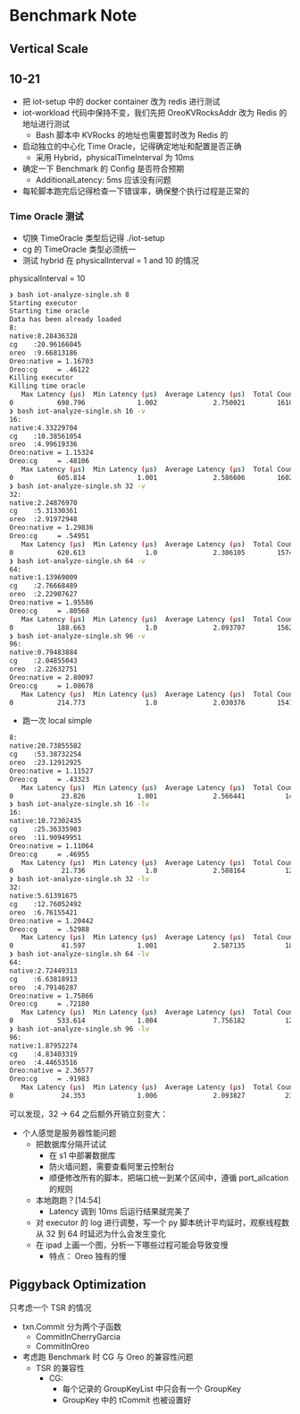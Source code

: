 # Benchmark Note


## Vertical Scale




## 10-21

- 把 iot-setup 中的 docker container 改为 redis 进行测试
- iot-workload 代码中保持不变，我们先把 OreoKVRocksAddr 改为 Redis 的地址进行测试
  - Bash 脚本中 KVRocks 的地址也需要暂时改为 Redis 的
- 启动独立的中心化 Time Oracle，记得确定地址和配置是否正确
  - 采用 Hybrid，physicalTimeInterval 为 10ms
- 确定一下 Benchmark 的 Config 是否符合预期
  - AdditionalLatency: 5ms 应该没有问题
- 每轮脚本跑完后记得检查一下错误率，确保整个执行过程是正常的

### Time Oracle 测试

- 切换 TimeOracle 类型后记得 ./iot-setup
- cg 的 TimeOracle 类型必须统一
- 测试 hybrid 在 physicalInterval = 1 and 10 的情况

physicalInterval = 10

```bash
❯ bash iot-analyze-single.sh 8
Starting executor
Starting time oracle
Data has been already loaded
8:
native:8.28436328
cg    :20.96166045
oreo  :9.66813186
Oreo:native = 1.16703
Oreo:cg     = .46122
Killing executor
Killing time oracle
   Max Latency (µs)  Min Latency (µs)  Average Latency (µs)  Total Count
0           698.796             1.002              2.750021        16104
❯ bash iot-analyze-single.sh 16 -v
16:
native:4.33229704
cg    :10.38561054
oreo  :4.99619336
Oreo:native = 1.15324
Oreo:cg     = .48106
   Max Latency (µs)  Min Latency (µs)  Average Latency (µs)  Total Count
0           605.814             1.001              2.586606        16029
❯ bash iot-analyze-single.sh 32 -v
32:
native:2.24876970
cg    :5.31330361
oreo  :2.91972948
Oreo:native = 1.29836
Oreo:cg     = .54951
   Max Latency (µs)  Min Latency (µs)  Average Latency (µs)  Total Count
0           620.613               1.0              2.306105        15743
❯ bash iot-analyze-single.sh 64 -v
64:
native:1.13969009
cg    :2.76668489
oreo  :2.22907627
Oreo:native = 1.95586
Oreo:cg     = .80568
   Max Latency (µs)  Min Latency (µs)  Average Latency (µs)  Total Count
0           188.663               1.0              2.093707        15628
❯ bash iot-analyze-single.sh 96 -v
96:
native:0.79483884
cg    :2.04855043
oreo  :2.22632751
Oreo:native = 2.80097
Oreo:cg     = 1.08678
   Max Latency (µs)  Min Latency (µs)  Average Latency (µs)  Total Count
0           214.773               1.0              2.030376        15416
```

- 跑一次 local simple

```bash
8:
native:20.73855582
cg    :53.38732254
oreo  :23.12912925
Oreo:native = 1.11527
Oreo:cg     = .43323
   Max Latency (µs)  Min Latency (µs)  Average Latency (µs)  Total Count
0            23.826             1.001              2.566441          145
❯ bash iot-analyze-single.sh 16 -lv
16:
native:10.72302435
cg    :25.36335983
oreo  :11.90949951
Oreo:native = 1.11064
Oreo:cg     = .46955
   Max Latency (µs)  Min Latency (µs)  Average Latency (µs)  Total Count
0            21.736               1.0              2.588164          122
❯ bash iot-analyze-single.sh 32 -lv
32:
native:5.61391675
cg    :12.76052492
oreo  :6.76155421
Oreo:native = 1.20442
Oreo:cg     = .52988
   Max Latency (µs)  Min Latency (µs)  Average Latency (µs)  Total Count
0            41.597             1.001              2.587135          185
❯ bash iot-analyze-single.sh 64 -lv
64:
native:2.72449313
cg    :6.63818913
oreo  :4.79146287
Oreo:native = 1.75866
Oreo:cg     = .72180
   Max Latency (µs)  Min Latency (µs)  Average Latency (µs)  Total Count
0           533.614             1.004              7.756182          121
❯ bash iot-analyze-single.sh 96 -lv
96:
native:1.87952274
cg    :4.83403319
oreo  :4.44653516
Oreo:native = 2.36577
Oreo:cg     = .91983
   Max Latency (µs)  Min Latency (µs)  Average Latency (µs)  Total Count
0            24.353             1.006              2.093827          231
```

可以发现，32 -> 64 之后额外开销立刻变大：

- 个人感觉是服务器性能问题
  - 把数据库分隔开试试
    - 在 s1 中部署数据库
    - 防火墙问题，需要查看阿里云控制台
    - 顺便修改所有的脚本，把端口统一到某个区间中，遵循 port_allcation 的规则
  - 本地跑跑？[14:54]
    - Latency 调到 10ms 后运行结果就完美了
  - 对 executor 的 log 进行调整，写一个 py 脚本统计平均延时，观察线程数从 32 到 64 时延迟为什么会发生变化
  - 在 ipad 上画一个图，分析一下哪些过程可能会导致变慢
    - 特点： Oreo 独有的慢

## Piggyback Optimization

只考虑一个 TSR 的情况

- txn.Commit 分为两个子函数
  - CommitInCherryGarcia
  - CommitInOreo
- 考虑跑 Benchmark 时 CG 与 Oreo 的兼容性问题
  - TSR 的兼容性
    - CG:
      - 每个记录的 GroupKeyList 中只会有一个 GroupKey
      - GroupKey 中的 tCommit 也被设置好
